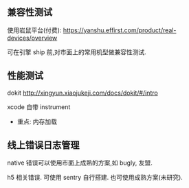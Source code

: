 ## 兼容性测试

使用岩鼠平台(付费): https://yanshu.effirst.com/product/real-devices/overview

可在引擎 ship 前,对市面上的常用机型做兼容性测试.

## 性能测试

dokit http://xingyun.xiaojukeji.com/docs/dokit/#/intro

xcode 自带 instrument

* 重点: 内存加载

## 线上错误日志管理

native 错误可以使用市面上成熟的方案,如 bugly, 友盟.

h5 相关错误. 可使用 sentry 自行搭建. 也可使用成熟方案(未研究).

